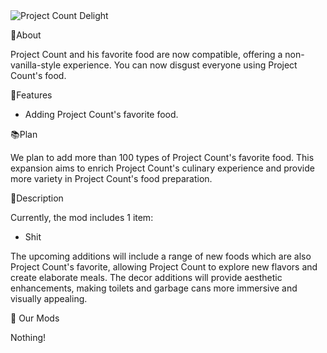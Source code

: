 <img src="https://i.mcmod.cn/editor/upload/20241016/1729066851_509174_IfFQ.png" alt="Project Count Delight">

📖About

Project Count and his favorite food are now compatible, offering a non-vanilla-style experience. You can now disgust everyone using Project Count's food.

📃Features

- Adding Project Count's favorite food. 

📚Plan

We plan to add more than 100 types of Project Count's favorite food. This expansion aims to enrich Project Count's culinary experience and provide more variety in Project Count's food preparation. 

📝Description

Currently, the mod includes 1 item: 

 - Shit

The upcoming additions will include a range of new foods which are also Project Count's favorite, allowing Project Count to explore new flavors and create elaborate meals. The decor additions will provide aesthetic enhancements, making toilets and garbage cans more immersive and visually appealing.

🎨 Our Mods

Nothing!

